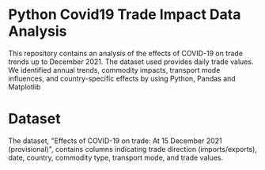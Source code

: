 # Python Covid19 Trade Impact Data Analysis
This repository contains an analysis of the effects of COVID-19 on trade trends up to December 2021. The dataset used provides daily trade values. We identified annual trends, commodity impacts, transport mode influences, and country-specific effects by using Python, Pandas and Matplotlib

# Dataset
The dataset, "Effects of COVID-19 on trade: At 15 December 2021 (provisional)", contains columns indicating trade direction (imports/exports), date, country, commodity type, transport mode, and trade values.
